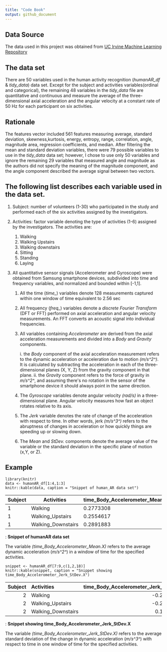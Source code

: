 ```yaml
---
title: "Code Book"
output: github_document
---
```


## Data Source

The data used in this project was obtained from [UC Irvine Machine Learning Repository](http://archive.ics.uci.edu/dataset/240/human+activity+recognition+using+smartphones)

## The data set

There are 50 variables used in the human activity recognition (*humanAR_df* & *tidy_data*) data set. Except for the subject and activities variables(ordinal and categorical), the remaining 48 variables in the *tidy_data* file are quantitative and continuous and measure the average of the three-dimensional axial acceleration and the angular velocity at a constant rate of 50 Hz for each participant on six activities.

## Rationale

The features vector included 561 features measuring average, standard deviation, skewness,kurtosis, energy, entropy, range, correlation, angle, magnitude area, regression coefficients, and median. After filtering the mean and standard deviation variables, there were 79 possible variables to use in the *tidy_data* data set; however, I chose to use only 50 variables and ignore the remaining 29 variables that measured angle and magnitude as the authors did not specify the meaning of the magnitude component, and the angle component described the average signal between two vectors.

## The following list describes each variable used in the data set.

1.  Subject: number of volunteers (1-30) who participated in the study and performed each of the six activities assigned by the investigators.

2.  Activities: factor variable denoting the type of activities (1-6) assigned by the investigators. The activities are:

    1.  Walking
    2.  Walking Upstairs
    3.  Walking downstairs
    4.  Sitting
    5.  Standing
    6.  Laying

3.  All quantitative sensor signals (Accelerometer and Gyroscope) were obtained from Samsung smartphone devices, subdivided into time and frequency variables, and normalized and bounded within [-1,1].

    1.  All the time (*time\_*) variables denote 128 measurements captured within one window of time equivalent to 2.56 sec

    2.  All frequency (*freq\_*) variables denote a *discrete Fourier Transform* (DFT or FFT) performed on axial acceleration and angular velocity measurements. An FFT converts an acoustic signal into individual frequencies.

    3.  All variables containing *Accelerometer* are derived from the axial acceleration measurements and divided into a *Body* and *Gravity* components.

        i.  the *Body* component of the axial acceleration measurement refers to the dynamic acceleration or acceleration due to motion *(m/s^2^)*. It is calculated by subtracting the acceleration in each of the three-dimensional planes (X, Y, Z) from the gravity component in that plane.
        ii. the *Gravity* component refers to the force of gravity in *m/s^2^*, and assuming there's no rotation in the sensor of the smartphone device it should always point in the same direction.

    4.  The *Gyroscope* variables denote angular velocity *(rad/s)* in a three-dimensional plane. Angular velocity measures how fast an object rotates relative to its axis.

    5.  The *Jerk* variable denotes the rate of change of the acceleration with respect to time. In other words, jerk *(m/s^3^)* refers to the abruptness of changes in acceleration or how quickly things are speeding up or slowing down.

    6.  The *Mean* and *StDev.* components denote the average value of the variable or the standard deviation in the specific plane of motion (x,Y, or Z).

## Example

```{r}
library(knitr)
data <- humanAR_df[1:4,1:3]
knitr::kable(data, caption = "Snippet of human_AR data set")
```

| Subject | Activities         | **time_Body_Accelerometer_Mean.X** |
|---------|--------------------|------------------------------------|
| 1       | Walking            | 0.2773308                          |
| 1       | Walking_Upstairs   | 0.2554617                          |
| 1       | Walking_Downstairs | 0.2891883                          |

: **Snippet of humanAR data set**

The variable *(time_Body_Accelerometer_Mean.X)* refers to the average dynamic acceleration (*m/s^2^*) in a window of time for the specified activities.

```{r}
snippet <- humanAR_df[7:9,c(1,2,18)]
knitr::kable(snippet, caption = "Snippet showing time_Body_Accelerometer_Jerk_StDev.X")
```

| Subject | Activities         | **time_Body_Accelerometer_Jerk_StDev.X** |
|--------:|:-------------------|-----------------------------------------:|
|       2 | Walking            | -0.2775305                              |
|       2 | Walking_Upstairs   | -0.2761219                              |
|       2 | Walking_Downstairs |  0.1472491                              |

: **Snippet showing time_Body_Accelerometer_Jerk_StDev.X**

The variable *(time_Body_Accelerometer_Jerk_StDev.X)* refers to the average standard deviation of the change in dynamic acceleration (*m/s^3^*) with respect to time in one window of time for the specified activities.
